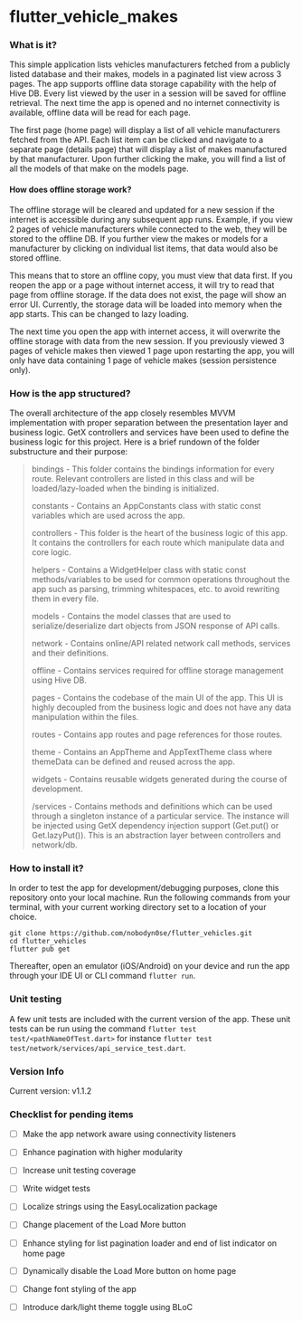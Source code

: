 # flutter_vehicle_makes

### What is it?

This simple application lists vehicles manufacturers fetched from a publicly listed database and their makes, models in a paginated list view across 3 pages. The app supports offline data storage capability with the help of Hive DB. Every list viewed by the user in a session will be saved for offline retrieval. The next time the app is opened and no internet connectivity is available, offline data will be read for each page.

The first page (home page) will display a list of all vehicle manufacturers fetched from the API. Each list item can be clicked and navigate to a separate page (details page) that will display a list of makes manufactured by that manufacturer. Upon further clicking the make, you will find a list of all the models of that make on the models page.

#### How does offline storage work?
The offline storage will be cleared and updated for a new session if the internet is accessible during any subsequent app runs. Example, if you view 2 pages of vehicle manufacturers while connected to the web, they will be stored to the offline DB. If you further view the makes or models for a manufacturer by clicking on individual list items, that data would also be stored offline. 

This means that to store an offline copy, you must view that data first. If you reopen the app or a page without internet access, it will try to read that page from offline storage. If the data does not exist, the page will show an error UI. Currently, the storage data will be loaded into memory when the app starts. This can be changed to lazy loading.

The next time you open the app with internet access, it will overwrite the offline storage with data from the new session. If you previously viewed 3 pages of vehicle makes then viewed 1 page upon restarting the app, you will only have data containing 1 page of vehicle makes (session persistence only).

### How is the app structured?
The overall architecture of the app closely resembles MVVM implementation with proper separation between the presentation layer and business logic. GetX controllers and services have been used to define the business logic for this project. Here is a brief rundown of the folder substructure and their purpose:


> bindings - This folder contains the bindings information for every route. Relevant controllers are listed in this class and will be loaded/lazy-loaded when the binding is initialized.
> 
> constants - Contains an AppConstants class with static const variables which are used across the app.
>
> controllers - This folder is the heart of the business logic of this app. It contains the controllers for each route which manipulate data and core logic.
>
> helpers - Contains a WidgetHelper class with static const methods/variables to be used for common operations throughout the app such as parsing, trimming whitespaces, etc. to avoid rewriting them in every file.
>
> models - Contains the model classes that are used to serialize/deserialize dart objects from JSON response of API calls.
>
> network - Contains online/API related network call methods, services and their definitions.
>
> offline - Contains services required for offline storage management using Hive DB.
>
> pages - Contains the codebase of the main UI of the app. This UI is highly decoupled from the business logic and does not have any data manipulation within the files.
>
> routes - Contains app routes and page references for those routes.
>
> theme - Contains an AppTheme and AppTextTheme class where themeData can be defined and reused across the app.
>
> widgets - Contains reusable widgets generated during the course of development.
>
> /services - Contains methods and definitions which can be used through a singleton instance of a particular service. The instance will be injected using GetX dependency injection support (Get.put() or Get.lazyPut()). This is an abstraction layer between controllers and network/db.

### How to install it?
In order to test the app for development/debugging purposes, clone this repository onto your local machine. Run the following commands from your terminal, with your current working directory set to a location of your choice.

```
git clone https://github.com/nobodyn0se/flutter_vehicles.git
cd flutter_vehicles
flutter pub get
```

Thereafter, open an emulator (iOS/Android) on your device and run the app through your IDE UI or CLI command `flutter run`.

### Unit testing
A few unit tests are included with the current version of the app. These unit tests can be run using the command `flutter test test/<pathNameOfTest.dart>` for instance `flutter test test/network/services/api_service_test.dart`.

### Version Info
Current version: v1.1.2

### Checklist for pending items
- [ ] Make the app network aware using connectivity listeners
- [ ] Enhance pagination with higher modularity
- [ ] Increase unit testing coverage
- [ ] Write widget tests
- [ ] Localize strings using the EasyLocalization package
- [ ] Change placement of the Load More button
- [ ] Enhance styling for list pagination loader and end of list indicator on home page
- [ ] Dynamically disable the Load More button on home page
- [ ] Change font styling of the app
- [ ] Introduce dark/light theme toggle using BLoC



